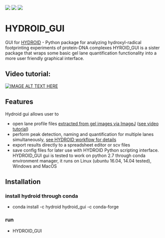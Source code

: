 [![](https://anaconda.org/hydroid/hydroid_gui/badges/version.svg)](https://anaconda.org/hydroid/hydroid_gui)
[![](https://anaconda.org/hydroid/hydroid_gui/badges/platforms.svg)](https://anaconda.org/hydroid/hydroid_gui)
[![](https://anaconda.org/hydroid/hydroid_gui/badges/installer/conda.svg)](https://anaconda.org/hydroid/hydroid_gui)

# HYDROID_GUI
GUI for [HYDROID](https://github.com/ncbi/HYDROID) - Python package for analyzing hydroxyl-radical footprinting experiments of protein-DNA complexes 
HYROID_GUI is a sister package that wraps some basic gel lane quantification functionality into a more user friendly graphical interface.

## Video tutorial:
[![IMAGE ALT TEXT HERE](http://img.youtube.com/vi/dJVoKrpH4f4/0.jpg)](http://www.youtube.com/watch?v=dJVoKrpH4f4)

## Features
Hydroid gui allows user to 
- open lane profile files [extracted from gel images via ImageJ](https://github.com/ncbi/HYDROID/blob/master/examples/example1/exp_s1_extract_lp.md) ([see video tutorial](https://youtu.be/7UCb0IkXL2g))
- perform peak detection, naming and quantification for multiple lanes simultaneously, [see HYDROID workflow for details](https://github.com/ncbi/HYDROID/blob/master/docs/INDEX.md)
- export results directly to a spreadsheet editor or scv files
- save config files for later use with HYDROID Python scripting interface.
HYDROID_GUI gui is tested to work on python 2.7 through conda environment manager, it runs on Linux (ubuntu 16.04, 14.04 tested), Windows and MacOS

## Installation
### install hydroid through conda
- conda install -c hydroid hydroid_gui -c conda-forge
### run 
- HYDROID_GUI


